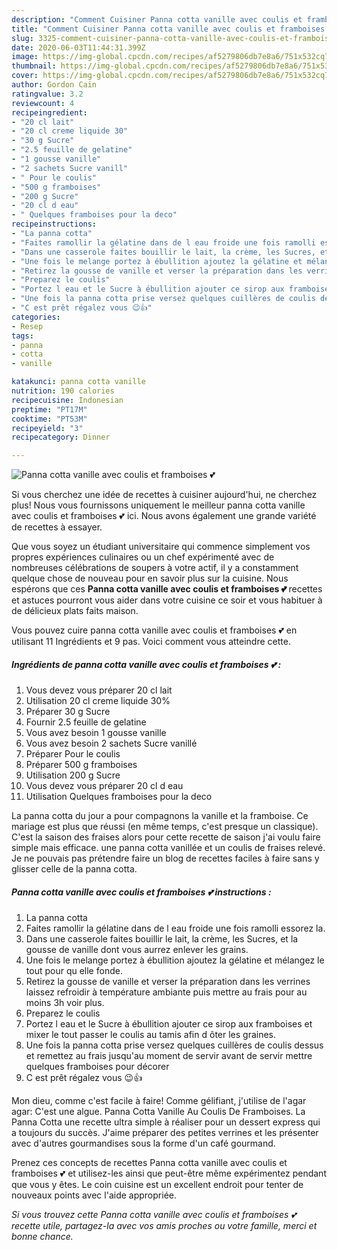 ```yaml
---
description: "Comment Cuisiner Panna cotta vanille avec coulis et framboises 💕"
title: "Comment Cuisiner Panna cotta vanille avec coulis et framboises 💕"
slug: 3325-comment-cuisiner-panna-cotta-vanille-avec-coulis-et-framboises
date: 2020-06-03T11:44:31.399Z
image: https://img-global.cpcdn.com/recipes/af5279806db7e8a6/751x532cq70/panna-cotta-vanille-avec-coulis-et-framboises-💕-photo-principale-de-la-recette.jpg
thumbnail: https://img-global.cpcdn.com/recipes/af5279806db7e8a6/751x532cq70/panna-cotta-vanille-avec-coulis-et-framboises-💕-photo-principale-de-la-recette.jpg
cover: https://img-global.cpcdn.com/recipes/af5279806db7e8a6/751x532cq70/panna-cotta-vanille-avec-coulis-et-framboises-💕-photo-principale-de-la-recette.jpg
author: Gordon Cain
ratingvalue: 3.2
reviewcount: 4
recipeingredient:
- "20 cl lait"
- "20 cl creme liquide 30"
- "30 g Sucre"
- "2.5 feuille de gelatine"
- "1 gousse vanille"
- "2 sachets Sucre vanill"
- " Pour le coulis"
- "500 g framboises"
- "200 g Sucre"
- "20 cl d eau"
- " Quelques framboises pour la deco"
recipeinstructions:
- "La panna cotta"
- "Faites ramollir la gélatine dans de l eau froide une fois ramolli essorez la."
- "Dans une casserole faites bouillir le lait, la crème, les Sucres, et la gousse de vanille dont vous aurrez enlever les grains."
- "Une fois le melange portez à ébullition ajoutez la gélatine et mélangez le tout pour qu elle fonde."
- "Retirez la gousse de vanille et verser la préparation dans les verrines laissez refroidir à température ambiante puis mettre au frais pour au moins 3h voir plus."
- "Preparez le coulis"
- "Portez l eau et le Sucre à ébullition ajouter ce sirop aux framboises et mixer le tout passer le coulis au tamis afin d ôter les graines."
- "Une fois la panna cotta prise versez quelques cuillères de coulis dessus et remettez au frais jusqu&#39;au moment de servir avant de servir mettre quelques framboises pour décorer"
- "C est prêt régalez vous 😉👍"
categories:
- Resep
tags:
- panna
- cotta
- vanille

katakunci: panna cotta vanille 
nutrition: 190 calories
recipecuisine: Indonesian
preptime: "PT17M"
cooktime: "PT53M"
recipeyield: "3"
recipecategory: Dinner

---
```



![Panna cotta vanille avec coulis et framboises 💕](https://img-global.cpcdn.com/recipes/af5279806db7e8a6/751x532cq70/panna-cotta-vanille-avec-coulis-et-framboises-💕-photo-principale-de-la-recette.jpg)

Si vous cherchez une idée de recettes à cuisiner aujourd'hui, ne cherchez plus! Nous vous fournissons uniquement le meilleur panna cotta vanille avec coulis et framboises 💕 ici. Nous avons également une grande variété de recettes à essayer.

Que vous soyez un étudiant universitaire qui commence simplement vos propres expériences culinaires ou un chef expérimenté avec de nombreuses célébrations de soupers à votre actif, il y a constamment quelque chose de nouveau pour en savoir plus sur la cuisine. Nous espérons que ces <strong> Panna cotta vanille avec coulis et framboises 💕 </strong> recettes et astuces pourront vous aider dans votre cuisine ce soir et vous habituer à de délicieux plats faits maison.

<!--inarticleads1-->

Vous pouvez cuire panna cotta vanille avec coulis et framboises 💕 en utilisant 11 Ingrédients et 9 pas. Voici comment vous atteindre cette.

##### Ingrédients de panna cotta vanille avec coulis et framboises 💕 :

1. Vous devez vous préparer 20 cl lait
1. Utilisation 20 cl creme liquide 30%
1. Préparer 30 g Sucre
1. Fournir 2.5 feuille de gelatine
1. Vous avez besoin 1 gousse vanille
1. Vous avez besoin 2 sachets Sucre vanillé
1. Préparer  Pour le coulis
1. Préparer 500 g framboises
1. Utilisation 200 g Sucre
1. Vous devez vous préparer 20 cl d eau
1. Utilisation  Quelques framboises pour la deco


La panna cotta du jour a pour compagnons la vanille et la framboise. Ce mariage est plus que réussi (en même temps, c&#39;est presque un classique). C&#39;est la saison des fraises alors pour cette recette de saison j&#39;ai voulu faire simple mais efficace. une panna cotta vanillée et un coulis de fraises relevé. Je ne pouvais pas prétendre faire un blog de recettes faciles à faire sans y glisser celle de la panna cotta. 

<!--inarticleads2-->

##### Panna cotta vanille avec coulis et framboises 💕 instructions :

1. La panna cotta
1. Faites ramollir la gélatine dans de l eau froide une fois ramolli essorez la.
1. Dans une casserole faites bouillir le lait, la crème, les Sucres, et la gousse de vanille dont vous aurrez enlever les grains.
1. Une fois le melange portez à ébullition ajoutez la gélatine et mélangez le tout pour qu elle fonde.
1. Retirez la gousse de vanille et verser la préparation dans les verrines laissez refroidir à température ambiante puis mettre au frais pour au moins 3h voir plus.
1. Preparez le coulis
1. Portez l eau et le Sucre à ébullition ajouter ce sirop aux framboises et mixer le tout passer le coulis au tamis afin d ôter les graines.
1. Une fois la panna cotta prise versez quelques cuillères de coulis dessus et remettez au frais jusqu&#39;au moment de servir avant de servir mettre quelques framboises pour décorer
1. C est prêt régalez vous 😉👍


Mon dieu, comme c&#39;est facile à faire! Comme gélifiant, j&#39;utilise de l&#39;agar agar: C&#39;est une algue. Panna Cotta Vanille Au Coulis De Framboises. La Panna Cotta une recette ultra simple à réaliser pour un dessert express qui a toujours du succès. J&#39;aime préparer des petites verrines et les présenter avec d&#39;autres gourmandises sous la forme d&#39;un café gourmand. 

<!--inarticleads1-->

<p>
Prenez ces concepts de recettes Panna cotta vanille avec coulis et framboises 💕 et utilisez-les ainsi que peut-être même expérimentez pendant que vous y êtes. Le coin cuisine est un excellent endroit pour tenter de nouveaux points avec l'aide appropriée.
</p>

<p>
<i>Si vous trouvez cette Panna cotta vanille avec coulis et framboises 💕 recette utile, partagez-la avec vos amis proches ou votre famille, merci et bonne chance.</i>
</p>
